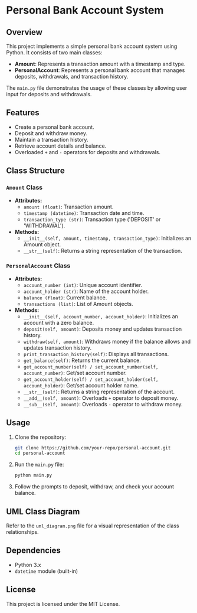 # Personal Bank Account System

## Overview
This project implements a simple personal bank account system using Python. It consists of two main classes:

- **Amount**: Represents a transaction amount with a timestamp and type.
- **PersonalAccount**: Represents a personal bank account that manages deposits, withdrawals, and transaction history.

The `main.py` file demonstrates the usage of these classes by allowing user input for deposits and withdrawals.

## Features
- Create a personal bank account.
- Deposit and withdraw money.
- Maintain a transaction history.
- Retrieve account details and balance.
- Overloaded `+` and `-` operators for deposits and withdrawals.

## Class Structure
### `Amount` Class
- **Attributes:**
  - `amount (float)`: Transaction amount.
  - `timestamp (datetime)`: Transaction date and time.
  - `transaction_type (str)`: Transaction type ('DEPOSIT' or 'WITHDRAWAL').
- **Methods:**
  - `__init__(self, amount, timestamp, transaction_type)`: Initializes an Amount object.
  - `__str__(self)`: Returns a string representation of the transaction.

### `PersonalAccount` Class
- **Attributes:**
  - `account_number (int)`: Unique account identifier.
  - `account_holder (str)`: Name of the account holder.
  - `balance (float)`: Current balance.
  - `transactions (list)`: List of Amount objects.
- **Methods:**
  - `__init__(self, account_number, account_holder)`: Initializes an account with a zero balance.
  - `deposit(self, amount)`: Deposits money and updates transaction history.
  - `withdraw(self, amount)`: Withdraws money if the balance allows and updates transaction history.
  - `print_transaction_history(self)`: Displays all transactions.
  - `get_balance(self)`: Returns the current balance.
  - `get_account_number(self) / set_account_number(self, account_number)`: Get/set account number.
  - `get_account_holder(self) / set_account_holder(self, account_holder)`: Get/set account holder name.
  - `__str__(self)`: Returns a string representation of the account.
  - `__add__(self, amount)`: Overloads `+` operator to deposit money.
  - `__sub__(self, amount)`: Overloads `-` operator to withdraw money.

## Usage
1. Clone the repository:
   ```bash
   git clone https://github.com/your-repo/personal-account.git
   cd personal-account
   ```
2. Run the `main.py` file:
   ```bash
   python main.py
   ```
3. Follow the prompts to deposit, withdraw, and check your account balance.

## UML Class Diagram
Refer to the `uml_diagram.png` file for a visual representation of the class relationships.

## Dependencies
- Python 3.x
- `datetime` module (built-in)

## License
This project is licensed under the MIT License.

